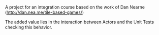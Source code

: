 A project for an integration course based on the work of Dan Nearne (http://dan.nea.me/tile-based-games/)

The added value lies in the interaction between Actors and the Unit Tests checking this behavior.